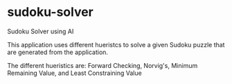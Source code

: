 # sudoku-solver
 Sudoku Solver using AI

This application uses different hueristcs to solve a given Sudoku puzzle that are generated from the application.

The different hueristics are: Forward Checking, Norvig's, Minimum Remaining Value, and Least Constraining Value